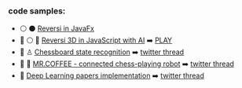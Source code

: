 ### code samples:
* :white_circle: :black_circle: [Reversi in JavaFx](https://github.com/yacotaco/Reversi) 
* :construction: :white_circle: :robot: [Reversi 3D in JavaScript with AI](https://github.com/yacotaco/reversi-web) :arrow_right: [PLAY](https://yacotaco.github.io/reversi-web/)
* :construction: ♙ [Chessboard state recognition](https://github.com/yacotaco/ChessView) :arrow_right: [twitter thread](https://twitter.com/kamil_kurach/status/1455987682962812928)
* :construction: :robot: [MR.COFFEE - connected chess-playing robot](https://github.com/yacotaco/mrcoffee.git) :arrow_right: [twitter thread](https://twitter.com/kamil_kurach/status/1475853391540723722)
* :scroll: [Deep Learning papers implementation](https://github.com/yacotaco/papers_and_code) :arrow_right: [twitter thread](https://twitter.com/kamil_kurach/status/1526998648881651714)
